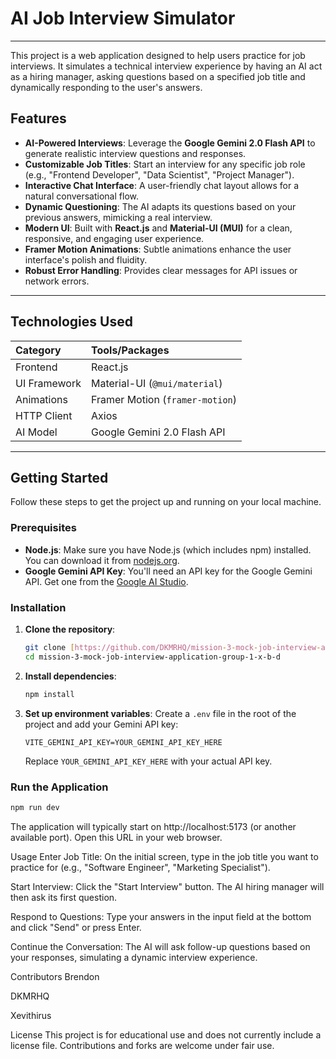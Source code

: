 # AI Job Interview Simulator

---

This project is a web application designed to help users practice for job interviews. It simulates a technical interview experience by having an AI act as a hiring manager, asking questions based on a specified job title and dynamically responding to the user's answers.

## Features

* **AI-Powered Interviews**: Leverage the **Google Gemini 2.0 Flash API** to generate realistic interview questions and responses.
* **Customizable Job Titles**: Start an interview for any specific job role (e.g., "Frontend Developer", "Data Scientist", "Project Manager").
* **Interactive Chat Interface**: A user-friendly chat layout allows for a natural conversational flow.
* **Dynamic Questioning**: The AI adapts its questions based on your previous answers, mimicking a real interview.
* **Modern UI**: Built with **React.js** and **Material-UI (MUI)** for a clean, responsive, and engaging user experience.
* **Framer Motion Animations**: Subtle animations enhance the user interface's polish and fluidity.
* **Robust Error Handling**: Provides clear messages for API issues or network errors.

---

## Technologies Used

| Category      | Tools/Packages          |
| :------------ | :---------------------- |
| Frontend      | React.js                |
| UI Framework  | Material-UI (`@mui/material`) |
| Animations    | Framer Motion (`framer-motion`) |
| HTTP Client   | Axios                   |
| AI Model      | Google Gemini 2.0 Flash API |

---

## Getting Started

Follow these steps to get the project up and running on your local machine.

### Prerequisites

* **Node.js**: Make sure you have Node.js (which includes npm) installed. You can download it from [nodejs.org](https://nodejs.org/).
* **Google Gemini API Key**: You'll need an API key for the Google Gemini API. Get one from the [Google AI Studio](https://aistudio.google.com/app/apikey).

### Installation

1.  **Clone the repository**:
    ```bash
    git clone [https://github.com/DKMRHQ/mission-3-mock-job-interview-application-group-1-x-b-d.git](https://github.com/DKMRHQ/mission-3-mock-job-interview-application-group-1-x-b-d.git)
    cd mission-3-mock-job-interview-application-group-1-x-b-d
    ```

2.  **Install dependencies**:
    ```bash
    npm install
    ```

3.  **Set up environment variables**:
    Create a `.env` file in the root of the project and add your Gemini API key:
    ```
    VITE_GEMINI_API_KEY=YOUR_GEMINI_API_KEY_HERE
    ```
    Replace `YOUR_GEMINI_API_KEY_HERE` with your actual API key.

### Run the Application

```bash
npm run dev
```
The application will typically start on http://localhost:5173 (or another available port). Open this URL in your web browser.

Usage
Enter Job Title: On the initial screen, type in the job title you want to practice for (e.g., "Software Engineer", "Marketing Specialist").

Start Interview: Click the "Start Interview" button. The AI hiring manager will then ask its first question.

Respond to Questions: Type your answers in the input field at the bottom and click "Send" or press Enter.

Continue the Conversation: The AI will ask follow-up questions based on your responses, simulating a dynamic interview experience.

Contributors
Brendon

DKMRHQ

Xevithirus

License
This project is for educational use and does not currently include a license file. Contributions and forks are welcome under fair use.
